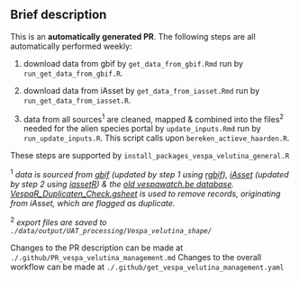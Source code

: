 ## Brief description

This is an **automatically generated PR**. The following steps are all automatically performed weekly:

1. download data from gbif by `get_data_from_gbif.Rmd` run by `run_get_data_from_gbif.R`. 

2. download data from iAsset by `get_data_from_iasset.Rmd` run by `run_get_data_from_iasset.R`. 

3.  data from all sources<sup>1</sup> are cleaned, mapped & combined into the files<sup>2</sup> needed for the alien species portal by `update_inputs.Rmd` run by `run_update_inputs.R`. This script calls upon `bereken_actieve_haarden.R`.

These steps are supported by `install_packages_vespa_velutina_general.R`

<sup>1</sup> *data is sourced from [gbif](https://www.gbif.org/occurrence/search?country=BE&taxon_key=1311477) (updated by step 1 using [rgbif](https://github.com/ropensci/rgbif)), [iAsset](https://iasset.nl/en/) (updated by step 2 using [iassetR](https://github.com/inbo/iassetR)) & the [old vespawatch.be database](https://docs.google.com/spreadsheets/d/1AGgMQvJUfQGaKP02jFo-MRP4SKWhq3Cbc2_nmZUcgnw). [VespaR_Duplicaten_Check.gsheet](https://docs.google.com/spreadsheets/d/1dswABoQnpQhle5UO2xHts_ikzkd562sGugQxlyGpJWs) is used to remove records, originating from iAsset, which are flagged as duplicate.*

<sup>2</sup> *export files are saved to `./data/output/UAT_processing/Vespa_velutina_shape/`*

Changes to the PR description can be made at `./.github/PR_vespa_velutina_management.md`
Changes to the overall workflow can be made at `./.github/get_vespa_velutina_management.yaml`
